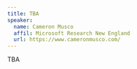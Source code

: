 ```yaml
---
title: TBA
speaker:
  name: Cameron Musco
  affil: Microsoft Research New England
  url: https://www.cameronmusco.com/
---
```


TBA
